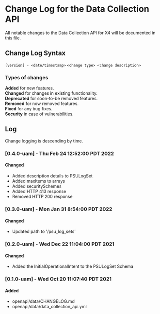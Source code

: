 # Change Log for the Data Collection API
All notable changes to the Data Collection API for X4 will be documented in this file.

## Change Log Syntax
``[version] - <date/timestamp>``
``<change type> <change description>``

### Types of changes
__Added__ for new features.  
__Changed__ for changes in existing functionality.  
__Deprecated__ for soon-to-be removed features.  
__Removed__ for now removed features.  
__Fixed__ for any bug fixes.  
__Security__ in case of vulnerabilities.  

## Log
Change logging is descending by time.

### [0.4.0-uam] - Thu Feb 24 12:52:00 PDT 2022
#### Changed
- Added description details to PSULogSet
- Added maxItems to arrays
- Added securitySchemes
- Added HTTP 413 response
- Removed HTTP 200 response

### [0.3.0-uam] - Mon Jan 31 8:54:00 PDT 2022
#### Changed
- Updated path to '/psu_log_sets'

### [0.2.0-uam] - Wed Dec 22 11:04:00 PDT 2021
#### Changed
- Added the InitialOperationalIntent to the PSULogSet Schema 

### [0.1.0-uam] - Wed Oct 20 11:07:40 PDT 2021
#### Added
- openapi/data/CHANGELOG.md
- openapi/data/data_collection_api.yml
